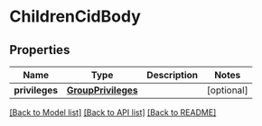 # ChildrenCidBody

## Properties
Name | Type | Description | Notes
------------ | ------------- | ------------- | -------------
**privileges** | [**GroupPrivileges**](GroupPrivileges.md) |  | [optional] 

[[Back to Model list]](../README.md#documentation-for-models) [[Back to API list]](../README.md#documentation-for-api-endpoints) [[Back to README]](../README.md)

